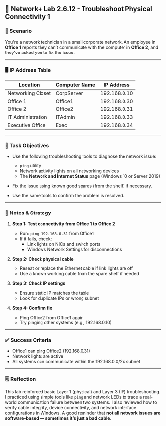 ## 🧪 Network+ Lab 2.6.12 - Troubleshoot Physical Connectivity 1

### 🧭 Scenario
You're a network technician in a small corporate network. An employee in **Office 1** reports they can’t communicate with the computer in **Office 2**, and they've asked you to fix the issue.

---

### 🖥️ IP Address Table

| Location           | Computer Name | IP Address     |
|--------------------|---------------|----------------|
| Networking Closet  | CorpServer    | 192.168.0.10   |
| Office 1           | Office1       | 192.168.0.30   |
| Office 2           | Office2       | 192.168.0.31   |
| IT Administration  | ITAdmin       | 192.168.0.33   |
| Executive Office   | Exec          | 192.168.0.34   |

---

### 🔧 Task Objectives

- Use the following troubleshooting tools to diagnose the network issue:
  - `ping` utility
  - Network activity lights on all networking devices
  - The **Network and Internet Status** page (Windows 10 or Server 2019)

- Fix the issue using known good spares (from the shelf) if necessary.
- Use the same tools to confirm the problem is resolved.

---

### 🧠 Notes & Strategy

1. **Step 1: Test connectivity from Office 1 to Office 2**
   - Run: `ping 192.168.0.31` from Office1
   - If it fails, check:
     - Link lights on NICs and switch ports
     - Windows Network Settings for disconnections

2. **Step 2: Check physical cable**
   - Reseat or replace the Ethernet cable if link lights are off
   - Use a known working cable from the spare shelf if needed

3. **Step 3: Check IP settings**
   - Ensure static IP matches the table
   - Look for duplicate IPs or wrong subnet

4. **Step 4: Confirm fix**
   - Ping Office2 from Office1 again
   - Try pinging other systems (e.g., 192.168.0.10)

---

### ✅ Success Criteria

- Office1 can ping Office2 (192.168.0.31)
- Network lights are active
- All systems can communicate within the 192.168.0.0/24 subnet

---

### 🗒️ Reflection

This lab reinforced basic Layer 1 (physical) and Layer 3 (IP) troubleshooting. I practiced using simple tools like `ping` and network LEDs to trace a real-world communication failure between two systems. I also reviewed how to verify cable integrity, device connectivity, and network interface configurations in Windows. A good reminder that **not all network issues are software-based — sometimes it’s just a bad cable**.

